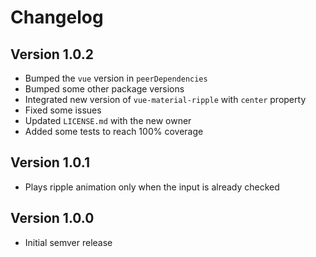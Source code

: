 # Changelog

## Version 1.0.2

- Bumped the `vue` version in `peerDependencies`
- Bumped some other package versions
- Integrated new version of `vue-material-ripple` with `center` property
- Fixed some issues
- Updated `LICENSE.md` with the new owner
- Added some tests to reach 100% coverage

## Version 1.0.1

- Plays ripple animation only when the input is already checked

## Version 1.0.0

- Initial semver release

